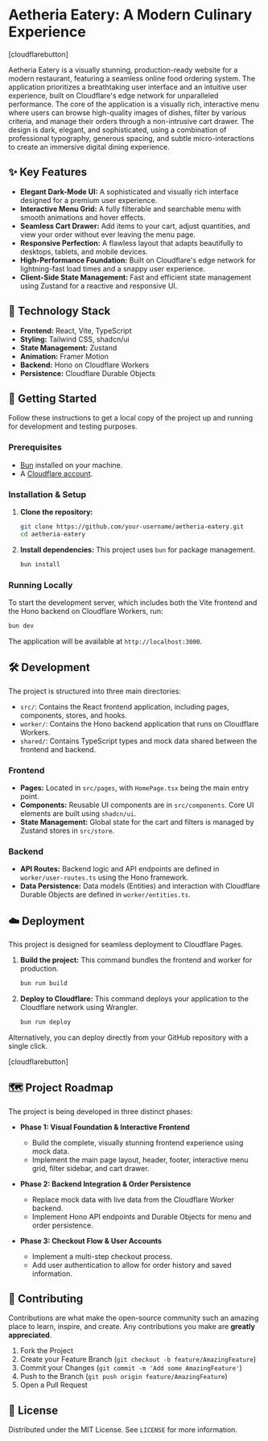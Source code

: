 # Aetheria Eatery: A Modern Culinary Experience

[cloudflarebutton]

Aetheria Eatery is a visually stunning, production-ready website for a modern restaurant, featuring a seamless online food ordering system. The application prioritizes a breathtaking user interface and an intuitive user experience, built on Cloudflare's edge network for unparalleled performance. The core of the application is a visually rich, interactive menu where users can browse high-quality images of dishes, filter by various criteria, and manage their orders through a non-intrusive cart drawer. The design is dark, elegant, and sophisticated, using a combination of professional typography, generous spacing, and subtle micro-interactions to create an immersive digital dining experience.

## ✨ Key Features

-   **Elegant Dark-Mode UI:** A sophisticated and visually rich interface designed for a premium user experience.
-   **Interactive Menu Grid:** A fully filterable and searchable menu with smooth animations and hover effects.
-   **Seamless Cart Drawer:** Add items to your cart, adjust quantities, and view your order without ever leaving the menu page.
-   **Responsive Perfection:** A flawless layout that adapts beautifully to desktops, tablets, and mobile devices.
-   **High-Performance Foundation:** Built on Cloudflare's edge network for lightning-fast load times and a snappy user experience.
-   **Client-Side State Management:** Fast and efficient state management using Zustand for a reactive and responsive UI.

## 🚀 Technology Stack

-   **Frontend:** React, Vite, TypeScript
-   **Styling:** Tailwind CSS, shadcn/ui
-   **State Management:** Zustand
-   **Animation:** Framer Motion
-   **Backend:** Hono on Cloudflare Workers
-   **Persistence:** Cloudflare Durable Objects

## 🏁 Getting Started

Follow these instructions to get a local copy of the project up and running for development and testing purposes.

### Prerequisites

-   [Bun](https://bun.sh/) installed on your machine.
-   A [Cloudflare account](https://dash.cloudflare.com/sign-up).

### Installation & Setup

1.  **Clone the repository:**
    ```bash
    git clone https://github.com/your-username/aetheria-eatery.git
    cd aetheria-eatery
    ```

2.  **Install dependencies:**
    This project uses `bun` for package management.
    ```bash
    bun install
    ```

### Running Locally

To start the development server, which includes both the Vite frontend and the Hono backend on Cloudflare Workers, run:

```bash
bun dev
```

The application will be available at `http://localhost:3000`.

## 🛠️ Development

The project is structured into three main directories:

-   `src/`: Contains the React frontend application, including pages, components, stores, and hooks.
-   `worker/`: Contains the Hono backend application that runs on Cloudflare Workers.
-   `shared/`: Contains TypeScript types and mock data shared between the frontend and backend.

### Frontend

-   **Pages:** Located in `src/pages`, with `HomePage.tsx` being the main entry point.
-   **Components:** Reusable UI components are in `src/components`. Core UI elements are built using `shadcn/ui`.
-   **State Management:** Global state for the cart and filters is managed by Zustand stores in `src/store`.

### Backend

-   **API Routes:** Backend logic and API endpoints are defined in `worker/user-routes.ts` using the Hono framework.
-   **Data Persistence:** Data models (Entities) and interaction with Cloudflare Durable Objects are defined in `worker/entities.ts`.

## ☁️ Deployment

This project is designed for seamless deployment to Cloudflare Pages.

1.  **Build the project:**
    This command bundles the frontend and worker for production.
    ```bash
    bun run build
    ```

2.  **Deploy to Cloudflare:**
    This command deploys your application to the Cloudflare network using Wrangler.
    ```bash
    bun run deploy
    ```

Alternatively, you can deploy directly from your GitHub repository with a single click.

[cloudflarebutton]

## 🗺️ Project Roadmap

The project is being developed in three distinct phases:

-   **Phase 1: Visual Foundation & Interactive Frontend**
    -   Build the complete, visually stunning frontend experience using mock data.
    -   Implement the main page layout, header, footer, interactive menu grid, filter sidebar, and cart drawer.

-   **Phase 2: Backend Integration & Order Persistence**
    -   Replace mock data with live data from the Cloudflare Worker backend.
    -   Implement Hono API endpoints and Durable Objects for menu and order persistence.

-   **Phase 3: Checkout Flow & User Accounts**
    -   Implement a multi-step checkout process.
    -   Add user authentication to allow for order history and saved information.

## 🤝 Contributing

Contributions are what make the open-source community such an amazing place to learn, inspire, and create. Any contributions you make are **greatly appreciated**.

1.  Fork the Project
2.  Create your Feature Branch (`git checkout -b feature/AmazingFeature`)
3.  Commit your Changes (`git commit -m 'Add some AmazingFeature'`)
4.  Push to the Branch (`git push origin feature/AmazingFeature`)
5.  Open a Pull Request

## 📄 License

Distributed under the MIT License. See `LICENSE` for more information.